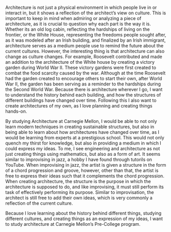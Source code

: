 Architecture is not just a physical environment in which people live in or interact in, but it shows a reflection of the architect’s view on culture. This is important to keep in mind when admiring or analyzing a piece of architecture, as it is crucial to question why each part is the way it is. Whether its an old log cabin, reflecting the hardships of living on the frontier, or the White House, representing the freedoms people sought after, as it was modeled after an Irish building, and finalized by an Irish immigrant, architecture serves as a medium people use to remind the future about the current cultures. However, the interesting thing is that architecture can also change as culture changes. For example, Roosevelt contributed and made an addition to the architecture of the White house by creating a victory garden during World War II. These victory gardens were first created to combat the food scarcity caused by the war. Although at the time Roosevelt had the garden created to encourage others to start their own, after World War II, the garden has been serving as a reminder to the hardships during the Second World War. Because there is architecture wherever I go, I want to understand the history behind each building, and how the structures of different buildings have changed over time. Following this I also want to create architectures of my own, as I love planning and creating things hands-on. 

By studying Architecture at Carnegie Mellon, I would be able to not only learn modern techniques in creating sustainable structures, but also in being able to learn about how architectures have changed over time, as I would be learning from experts at a prestigious school. This would not only quench my thirst for knowledge, but also in providing a medium in which I could express my ideas. To me, I see engineering and architecture as not just creating things using  mathematics, but also as a form of art. It seems similar to improvising in jazz, a hobby I have found through tutorils on YouTube. When improvising in jazz, the artist is given a structure in the form of a chord progression and groove, however, other than that, the artist is free to express their ideas such that it complements the chord progression. When creating architecture, the structure is the purpose in which the architecture is supposed to do, and like improvising, it must still perform its task of effectively performing its purpose. Similar to improvisation, the architect is still free to add their own ideas, which is very commonly a reflection of the current culture.

Because I love learning about the history behind different things, studying different cultures, and creating things as an expression of my ideas, I want to study architecture at Carnegie Mellon’s Pre-College program.

